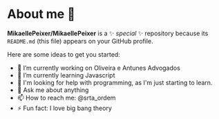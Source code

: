 # About me 👋

**MikaellePeixer/MikaellePeixer** is a ✨ _special_ ✨ repository because its `README.md` (this file) appears on your GitHub profile.

Here are some ideas to get you started:

- 🔭 I’m currently working on Oliveira e Antunes Advogados
- 🌱 I’m currently learning Javascript
- 🤔 I'm looking for help with programming, as I'm just starting to learn.
- 💬 Ask me about anything
- 📫 How to reach me: @srta_ordem
- ⚡ Fun fact: I love big bang theory
